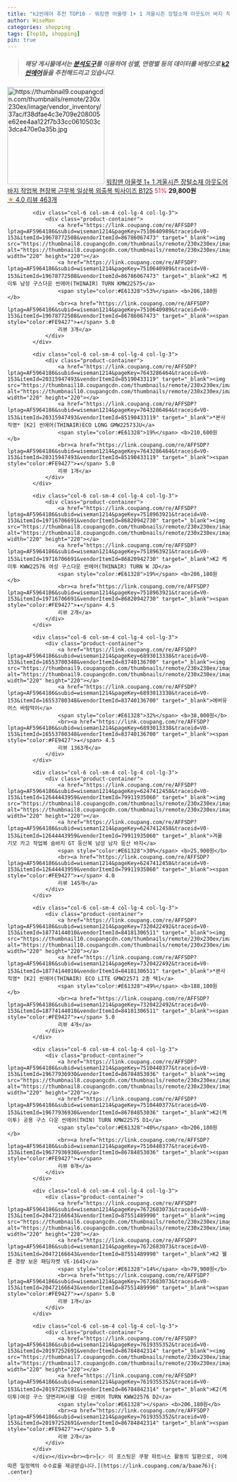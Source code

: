 ```yaml
---
title: "k2씬에어 추천 TOP10 - 워킹맨 아울렛 1+ 1 겨울시즌 장털소재 아웃도어 바지 작업복 현장복 근무복 일상복 외출복 빅사이즈 B125"
author: WiseMan
categories: shopping
tags: [Top10, shopping]
pin: true
---
```


> ##### 해당 게시물에서는 [**분석도구**](https://itemscout.io/)를 이용하여 **성별**, **연령별** 등의 데이터를 바탕으로 [**k2씬에어**](https://link.coupang.com/a/baae76)들을 추천해드리고 있습니다.
<div class="container"><div class="row">
            <div class="col-6 col-sm-4 col-lg-4 col-lg-3">
                <div class="product-container">
                    <a href="https://link.coupang.com/re/AFFSDP?lptag=AF5964186&subid=wiseman1214&pageKey=7199124060&traceid=V0-153&itemId=18192892010&vendorItemId=81705580516" target="_blank"><img src="https://thumbnail9.coupangcdn.com/thumbnails/remote/230x230ex/image/vendor_inventory/37ac/f38dfae4c3e709e208005e62ee4aa122f7b33cc0610503c3dca470e0a35b.jpg" alt="https://thumbnail9.coupangcdn.com/thumbnails/remote/230x230ex/image/vendor_inventory/37ac/f38dfae4c3e709e208005e62ee4aa122f7b33cc0610503c3dca470e0a35b.jpg" width="220" height="220"></a>
                    <a href="https://link.coupang.com/re/AFFSDP?lptag=AF5964186&subid=wiseman1214&pageKey=7199124060&traceid=V0-153&itemId=18192892010&vendorItemId=81705580516" target="_blank">워킹맨 아울렛 1+ 1 겨울시즌 장털소재 아웃도어 바지 작업복 현장복 근무복 일상복 외출복 빅사이즈 B125</a>
                    <span style="color:#E61328">51%</span> <b>29,800원</b>
                    <br><a href="https://link.coupang.com/re/AFFSDP?lptag=AF5964186&subid=wiseman1214&pageKey=7199124060&traceid=V0-153&itemId=18192892010&vendorItemId=81705580516" target="_blank"><span style="color:#FE9427">★</span> 4.0
                    리뷰 463개</a>
                </div>
            </div>
            
            <div class="col-6 col-sm-4 col-lg-4 col-lg-3">
                <div class="product-container">
                    <a href="https://link.coupang.com/re/AFFSDP?lptag=AF5964186&subid=wiseman1214&pageKey=7510640989&traceid=V0-153&itemId=19678772508&vendorItemId=86786067473" target="_blank"><img src="https://thumbnail8.coupangcdn.com/thumbnails/remote/230x230ex/image/vendor_inventory/6a80/fcccc0c67ff5a6063020229d8b71be4928f519302dd1923ba0548b4d3fb3.jpg" alt="https://thumbnail8.coupangcdn.com/thumbnails/remote/230x230ex/image/vendor_inventory/6a80/fcccc0c67ff5a6063020229d8b71be4928f519302dd1923ba0548b4d3fb3.jpg" width="220" height="220"></a>
                    <a href="https://link.coupang.com/re/AFFSDP?lptag=AF5964186&subid=wiseman1214&pageKey=7510640989&traceid=V0-153&itemId=19678772508&vendorItemId=86786067473" target="_blank">K2 케이투 남성 구스다운 씬에어(THINAIR) TURN KMW22575</a>
                    <span style="color:#E61328">53%</span> <b>206,180원</b>
                    <br><a href="https://link.coupang.com/re/AFFSDP?lptag=AF5964186&subid=wiseman1214&pageKey=7510640989&traceid=V0-153&itemId=19678772508&vendorItemId=86786067473" target="_blank"><span style="color:#FE9427">★</span> 5.0
                    리뷰 3개</a>
                </div>
            </div>
            
            <div class="col-6 col-sm-4 col-lg-4 col-lg-3">
                <div class="product-container">
                    <a href="https://link.coupang.com/re/AFFSDP?lptag=AF5964186&subid=wiseman1214&pageKey=7643286464&traceid=V0-153&itemId=20315947493&vendorItemId=85190433119" target="_blank"><img src="https://thumbnail10.coupangcdn.com/thumbnails/remote/230x230ex/image/vendor_inventory/68f7/1c390c75c8fe91a6703fbdd21561eefc0883654c261d83e7d0628c5e70ef.jpg" alt="https://thumbnail10.coupangcdn.com/thumbnails/remote/230x230ex/image/vendor_inventory/68f7/1c390c75c8fe91a6703fbdd21561eefc0883654c261d83e7d0628c5e70ef.jpg" width="220" height="220"></a>
                    <a href="https://link.coupang.com/re/AFFSDP?lptag=AF5964186&subid=wiseman1214&pageKey=7643286464&traceid=V0-153&itemId=20315947493&vendorItemId=85190433119" target="_blank">*본사직영* [K2] 씬에어(THINAIR)ECO LONG GMW22573JU</a>
                    <span style="color:#E61328">19%</span> <b>210,600원</b>
                    <br><a href="https://link.coupang.com/re/AFFSDP?lptag=AF5964186&subid=wiseman1214&pageKey=7643286464&traceid=V0-153&itemId=20315947493&vendorItemId=85190433119" target="_blank"><span style="color:#FE9427">★</span> 5.0
                    리뷰 1개</a>
                </div>
            </div>
            
            <div class="col-6 col-sm-4 col-lg-4 col-lg-3">
                <div class="product-container">
                    <a href="https://link.coupang.com/re/AFFSDP?lptag=AF5964186&subid=wiseman1214&pageKey=7518963921&traceid=V0-153&itemId=19716706691&vendorItemId=86820942730" target="_blank"><img src="https://thumbnail8.coupangcdn.com/thumbnails/remote/230x230ex/image/vendor_inventory/0bf7/9f5204561d091032798c3cbba88619d9910859e5a03a26613e03d4c6ed31.JPG" alt="https://thumbnail8.coupangcdn.com/thumbnails/remote/230x230ex/image/vendor_inventory/0bf7/9f5204561d091032798c3cbba88619d9910859e5a03a26613e03d4c6ed31.JPG" width="220" height="220"></a>
                    <a href="https://link.coupang.com/re/AFFSDP?lptag=AF5964186&subid=wiseman1214&pageKey=7518963921&traceid=V0-153&itemId=19716706691&vendorItemId=86820942730" target="_blank">K2 케이투 KWW22576 여성 구스다운 씬에어(THINAIR) TURN W JD</a>
                    <span style="color:#E61328">19%</span> <b>206,180원</b>
                    <br><a href="https://link.coupang.com/re/AFFSDP?lptag=AF5964186&subid=wiseman1214&pageKey=7518963921&traceid=V0-153&itemId=19716706691&vendorItemId=86820942730" target="_blank"><span style="color:#FE9427">★</span> 4.5
                    리뷰 2개</a>
                </div>
            </div>
            
            <div class="col-6 col-sm-4 col-lg-4 col-lg-3">
                <div class="product-container">
                    <a href="https://link.coupang.com/re/AFFSDP?lptag=AF5964186&subid=wiseman1214&pageKey=6893013338&traceid=V0-153&itemId=16553780348&vendorItemId=83740136700" target="_blank"><img src="https://thumbnail9.coupangcdn.com/thumbnails/remote/230x230ex/image/vendor_inventory/beb9/86570c3de93c1a7bcadff98f6e199b7bb1275f235056a16c8b81f17747ad.jpg" alt="https://thumbnail9.coupangcdn.com/thumbnails/remote/230x230ex/image/vendor_inventory/beb9/86570c3de93c1a7bcadff98f6e199b7bb1275f235056a16c8b81f17747ad.jpg" width="220" height="220"></a>
                    <a href="https://link.coupang.com/re/AFFSDP?lptag=AF5964186&subid=wiseman1214&pageKey=6893013338&traceid=V0-153&itemId=16553780348&vendorItemId=83740136700" target="_blank">에버유어스 바람막이</a>
                    <span style="color:#E61328">32%</span> <b>38,000원</b>
                    <br><a href="https://link.coupang.com/re/AFFSDP?lptag=AF5964186&subid=wiseman1214&pageKey=6893013338&traceid=V0-153&itemId=16553780348&vendorItemId=83740136700" target="_blank"><span style="color:#FE9427">★</span> 4.5
                    리뷰 1363개</a>
                </div>
            </div>
            
            <div class="col-6 col-sm-4 col-lg-4 col-lg-3">
                <div class="product-container">
                    <a href="https://link.coupang.com/re/AFFSDP?lptag=AF5964186&subid=wiseman1214&pageKey=6247412458&traceid=V0-153&itemId=12644443959&vendorItemId=79911935060" target="_blank"><img src="https://thumbnail8.coupangcdn.com/thumbnails/remote/230x230ex/image/vendor_inventory/24b5/5e575e37fe07a32b8aa361dc6f9e1f56b51210a34af1ab226499460109b7.png" alt="https://thumbnail8.coupangcdn.com/thumbnails/remote/230x230ex/image/vendor_inventory/24b5/5e575e37fe07a32b8aa361dc6f9e1f56b51210a34af1ab226499460109b7.png" width="220" height="220"></a>
                    <a href="https://link.coupang.com/re/AFFSDP?lptag=AF5964186&subid=wiseman1214&pageKey=6247412458&traceid=V0-153&itemId=12644443959&vendorItemId=79911935060" target="_blank">겨울 기모 카고 작업복 솜바지 GT 등산복 남성 남자 등산 바지</a>
                    <span style="color:#E61328">30%</span> <b>25,900원</b>
                    <br><a href="https://link.coupang.com/re/AFFSDP?lptag=AF5964186&subid=wiseman1214&pageKey=6247412458&traceid=V0-153&itemId=12644443959&vendorItemId=79911935060" target="_blank"><span style="color:#FE9427">★</span> 4.0
                    리뷰 145개</a>
                </div>
            </div>
            
            <div class="col-6 col-sm-4 col-lg-4 col-lg-3">
                <div class="product-container">
                    <a href="https://link.coupang.com/re/AFFSDP?lptag=AF5964186&subid=wiseman1214&pageKey=7320422492&traceid=V0-153&itemId=18774144010&vendorItemId=84181306511" target="_blank"><img src="https://thumbnail10.coupangcdn.com/thumbnails/remote/230x230ex/image/vendor_inventory/68a3/5daaca10614fe978e69058e328a9a978c008334f4778cf64f58150e06190.jpg" alt="https://thumbnail10.coupangcdn.com/thumbnails/remote/230x230ex/image/vendor_inventory/68a3/5daaca10614fe978e69058e328a9a978c008334f4778cf64f58150e06190.jpg" width="220" height="220"></a>
                    <a href="https://link.coupang.com/re/AFFSDP?lptag=AF5964186&subid=wiseman1214&pageKey=7320422492&traceid=V0-153&itemId=18774144010&vendorItemId=84181306511" target="_blank">*본사직영* [K2] 씬에어(THINAIR) ECO LITE GMW22571 2종 택1</a>
                    <span style="color:#E61328">49%</span> <b>188,100원</b>
                    <br><a href="https://link.coupang.com/re/AFFSDP?lptag=AF5964186&subid=wiseman1214&pageKey=7320422492&traceid=V0-153&itemId=18774144010&vendorItemId=84181306511" target="_blank"><span style="color:#FE9427">★</span> 5.0
                    리뷰 4개</a>
                </div>
            </div>
            
            <div class="col-6 col-sm-4 col-lg-4 col-lg-3">
                <div class="product-container">
                    <a href="https://link.coupang.com/re/AFFSDP?lptag=AF5964186&subid=wiseman1214&pageKey=7510440377&traceid=V0-153&itemId=19677936930&vendorItemId=86784853036" target="_blank"><img src="https://thumbnail8.coupangcdn.com/thumbnails/remote/230x230ex/image/vendor_inventory/5d96/0f85a0ef5dd1f90b4f22b9212d5b6eacabdbf3ba26364097faec09c9d4eb.jpg" alt="https://thumbnail8.coupangcdn.com/thumbnails/remote/230x230ex/image/vendor_inventory/5d96/0f85a0ef5dd1f90b4f22b9212d5b6eacabdbf3ba26364097faec09c9d4eb.jpg" width="220" height="220"></a>
                    <a href="https://link.coupang.com/re/AFFSDP?lptag=AF5964186&subid=wiseman1214&pageKey=7510440377&traceid=V0-153&itemId=19677936930&vendorItemId=86784853036" target="_blank">K2(케이투) 공용 구스 다운 씬에어(THIN) TURN KMW22575 D1</a>
                    <span style="color:#E61328">40%</span> <b>206,180원</b>
                    <br><a href="https://link.coupang.com/re/AFFSDP?lptag=AF5964186&subid=wiseman1214&pageKey=7510440377&traceid=V0-153&itemId=19677936930&vendorItemId=86784853036" target="_blank"><span style="color:#FE9427">★</span> 
                    리뷰 0개</a>
                </div>
            </div>
            
            <div class="col-6 col-sm-4 col-lg-4 col-lg-3">
                <div class="product-container">
                    <a href="https://link.coupang.com/re/AFFSDP?lptag=AF5964186&subid=wiseman1214&pageKey=7672683073&traceid=V0-153&itemId=20472166643&vendorItemId=87551489990" target="_blank"><img src="https://thumbnail6.coupangcdn.com/thumbnails/remote/230x230ex/image/vendor_inventory/8029/62d7a1f8c8ae51fc860c53d0392af5d3c8e1e6e74517b2501e4f970b246e.jpg" alt="https://thumbnail6.coupangcdn.com/thumbnails/remote/230x230ex/image/vendor_inventory/8029/62d7a1f8c8ae51fc860c53d0392af5d3c8e1e6e74517b2501e4f970b246e.jpg" width="220" height="220"></a>
                    <a href="https://link.coupang.com/re/AFFSDP?lptag=AF5964186&subid=wiseman1214&pageKey=7672683073&traceid=V0-153&itemId=20472166643&vendorItemId=87551489990" target="_blank">K2 웰론 경량 보온 패딩자켓 VE-1641</a>
                    <span style="color:#E61328">14%</span> <b>79,900원</b>
                    <br><a href="https://link.coupang.com/re/AFFSDP?lptag=AF5964186&subid=wiseman1214&pageKey=7672683073&traceid=V0-153&itemId=20472166643&vendorItemId=87551489990" target="_blank"><span style="color:#FE9427">★</span> 5.0
                    리뷰 1개</a>
                </div>
            </div>
            
            <div class="col-6 col-sm-4 col-lg-4 col-lg-3">
                <div class="product-container">
                    <a href="https://link.coupang.com/re/AFFSDP?lptag=AF5964186&subid=wiseman1214&pageKey=7619355352&traceid=V0-153&itemId=20197252691&vendorItemId=86784842314" target="_blank"><img src="https://thumbnail7.coupangcdn.com/thumbnails/remote/230x230ex/image/vendor_inventory/b9d9/eaa42da4ba937613d3771260fea842feb49829289d842cb7645c9fa67c0b.jpg" alt="https://thumbnail7.coupangcdn.com/thumbnails/remote/230x230ex/image/vendor_inventory/b9d9/eaa42da4ba937613d3771260fea842feb49829289d842cb7645c9fa67c0b.jpg" width="220" height="220"></a>
                    <a href="https://link.coupang.com/re/AFFSDP?lptag=AF5964186&subid=wiseman1214&pageKey=7619355352&traceid=V0-153&itemId=20197252691&vendorItemId=86784842314" target="_blank">K2(케이투)여성 구스 양면리버시블 다운 씬에어 TURN KWW22576 D2</a>
                    <span style="color:#E61328"></span> <b>206,180원</b>
                    <br><a href="https://link.coupang.com/re/AFFSDP?lptag=AF5964186&subid=wiseman1214&pageKey=7619355352&traceid=V0-153&itemId=20197252691&vendorItemId=86784842314" target="_blank"><span style="color:#FE9427">★</span> 5.0
                    리뷰 2개</a>
                </div>
            </div>
            </div></div><br><br>[👉 이 포스팅은 쿠팡 파트너스 활동의 일환으로, 이에 따른 일정액의 수수료를 제공받습니다.](https://link.coupang.com/a/baae76){: .center}